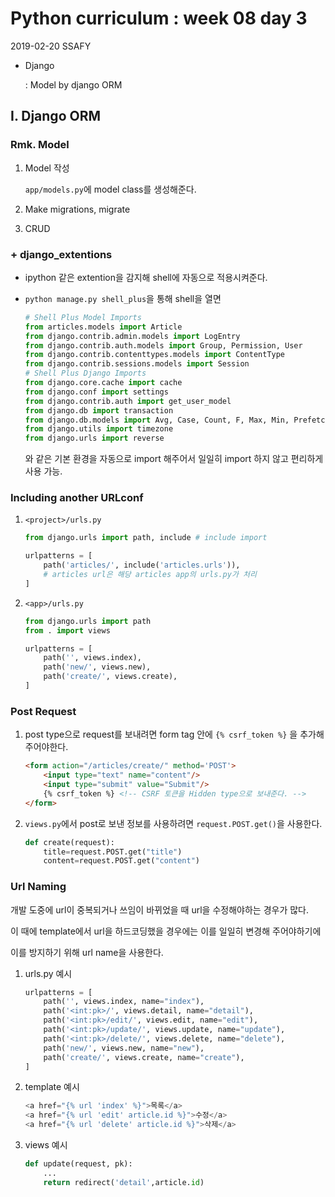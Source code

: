 # Python curriculum : week 08 day 3

2019-02-20 SSAFY

* Django

  : Model by django ORM



## I. Django ORM

### Rmk. Model

1. Model 작성

   `app/models.py`에 model class를 생성해준다.

2. Make migrations, migrate

3. CRUD



### + django_extentions

* ipython 같은 extention을 감지해 shell에 자동으로 적용시켜준다.

* `python manage.py shell_plus`을 통해 shell을 열면

    ```python
    # Shell Plus Model Imports
    from articles.models import Article
    from django.contrib.admin.models import LogEntry
    from django.contrib.auth.models import Group, Permission, User
    from django.contrib.contenttypes.models import ContentType
    from django.contrib.sessions.models import Session
    # Shell Plus Django Imports
    from django.core.cache import cache
    from django.conf import settings
    from django.contrib.auth import get_user_model
    from django.db import transaction
    from django.db.models import Avg, Case, Count, F, Max, Min, Prefetch, Q, Sum, When, Exists, OuterRef, Subquery
    from django.utils import timezone
    from django.urls import reverse
    ```

    와 같은 기본 환경을 자동으로 import 해주어서 일일히 import 하지 않고 편리하게 사용 가능.



### Including another URLconf

1. `<project>/urls.py`

    ```python
    from django.urls import path, include # include import
    
    urlpatterns = [
        path('articles/', include('articles.urls')),
        # articles url은 해당 articles app의 urls.py가 처리
    ]
    ```

2. `<app>/urls.py`

   ```python
   from django.urls import path
   from . import views
   
   urlpatterns = [
       path('', views.index),
       path('new/', views.new),
       path('create/', views.create),
   ]
   ```

   

### Post Request

1. post type으로 request를 보내려면 form tag 안에 `{% csrf_token %}` 을 추가해주어야한다.

    ```html
    <form action="/articles/create/" method='POST'>
        <input type="text" name="content"/>
        <input type="submit" value="Submit"/>
        {% csrf_token %} <!-- CSRF 토큰을 Hidden type으로 보내준다. -->
    </form>
    ```

2. `views.py`에서 post로 보낸 정보를 사용하려면 `request.POST.get()`을 사용한다.

    ```python
    def create(request):
        title=request.POST.get("title")
        content=request.POST.get("content")
    ```



### Url Naming

개발 도중에 url이 중복되거나 쓰임이 바뀌었을 때 url을 수정해야하는 경우가 많다.

이 때에 template에서 url을 하드코딩했을 경우에는 이를 일일히 변경해 주어야하기에

이를 방지하기 위해 url name을 사용한다.

1. urls.py 예시

   ```python
   urlpatterns = [
       path('', views.index, name="index"),
       path('<int:pk>/', views.detail, name="detail"),
       path('<int:pk>/edit/', views.edit, name="edit"),
       path('<int:pk>/update/', views.update, name="update"),
       path('<int:pk>/delete/', views.delete, name="delete"),
       path('new/', views.new, name="new"),
       path('create/', views.create, name="create"),
   ]
   ```

2. template 예시

   ```python
   <a href="{% url 'index' %}">목록</a>
   <a href="{% url 'edit' article.id %}">수정</a>
   <a href="{% url 'delete' article.id %}">삭제</a>
   ```

3. views 예시

   ```python
   def update(request, pk):
       ...
       return redirect('detail',article.id)
   ```

   

